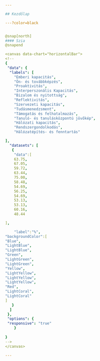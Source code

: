 ```yaml
---

## Kezdőlap

---?color=black


@snap[north]
#### Szia
@snapend

<canvas data-chart="horizontalBar">
<!-- 
{
 "data": {
  "labels": [
	"Emberi kapacitás",
	"Ön- és továbbképzés",
	"Proaktivitás",
	"Interperszonális Kapacitás",
	"Bizalom és nyitottság",
	"Reflektivitás",
	"Szervezeti kapacitás",
	"Tudásmenedzsment",
	"Támogatás és felhatalmazás",
	"Tanuló- és tanulásközpontú jövőkép",
	"Hálózati kapacitás",
	"Rendszergondolkodás",
	"Hálózatépítés- és fenntartás"

],
  "datasets": [
   {
    "data":[
	63.75,
	67.05,
	59.72,
	63.44,
	75.00,
	58.48,
	54.69,
	56.25,
	54.69,
	53.13,
	53.13,
	60.16,
	48.44

],

    "label":"%",
"backgroundColor":[
"Blue",
"LightBlue",
"LightBlue",
"Green",
"LightGreen",
"LightGreen",
"Yellow",
"LightYellow",
"LightYellow",
"LightYellow",
"Red",
"LightCoral",
"LightCoral"
]
   }
  ]
 }, 
 "options": {
 "responsive": "true"
    }
 
}
-->
</canvas>

---
```

